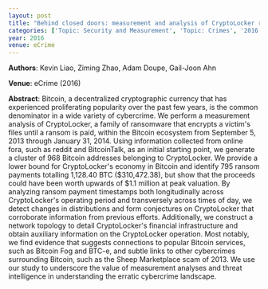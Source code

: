 ```yaml
---
layout: post
title: "Behind closed doors: measurement and analysis of CryptoLocker ransoms in Bitcoin"
categories: ['Topic: Security and Measurement', 'Topic: Crimes', '2016', 'Venue: eCrime']
year: 2016
venue: eCrime
---
```

**Authors**: Kevin Liao, Ziming Zhao, Adam Doupe, Gail-Joon Ahn

**Venue**: eCrime (2016)

**Abstract**: Bitcoin, a decentralized cryptographic currency that has experienced proliferating popularity over the past few years, is the common denominator in a wide variety of cybercrime. We perform a measurement analysis of CryptoLocker, a family of ransomware that encrypts a victim's files until a ransom is paid, within the Bitcoin ecosystem from September 5, 2013 through January 31, 2014. Using information collected from online fora, such as reddit and BitcoinTalk, as an initial starting point, we generate a cluster of 968 Bitcoin addresses belonging to CryptoLocker. We provide a lower bound for CryptoLocker's economy in Bitcoin and identify 795 ransom payments totalling 1,128.40 BTC ($310,472.38), but show that the proceeds could have been worth upwards of $1.1 million at peak valuation. By analyzing ransom payment timestamps both longitudinally across CryptoLocker's operating period and transversely across times of day, we detect changes in distributions and form conjectures on CryptoLocker that corroborate information from previous efforts. Additionally, we construct a network topology to detail CryptoLocker's financial infrastructure and obtain auxiliary information on the CryptoLocker operation. Most notably, we find evidence that suggests connections to popular Bitcoin services, such as Bitcoin Fog and BTC-e, and subtle links to other cybercrimes surrounding Bitcoin, such as the Sheep Marketplace scam of 2013. We use our study to underscore the value of measurement analyses and threat intelligence in understanding the erratic cybercrime landscape.
